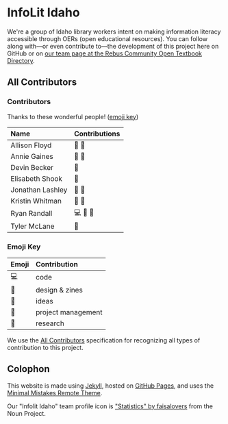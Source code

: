 # InfoLit Idaho  

We're a group of Idaho library workers intent on making information literacy accessible through OERs (open educational resources). You can follow along with—or even contribute to—the development of this project here on GitHub or on [our team page at the Rebus Community Open Textbook Directory](https://www1.rebus.community/#/project/379f6355-8f50-4b7f-9408-ab88cb3eafd5).  

## All Contributors  
### Contributors  

Thanks to these wonderful people! ([emoji key](#emoji-key)) 

| Name             | Contributions                      |
|:-----------------|:-----------------------------------|
| Allison Floyd    | :calendar: :thinking:              |
| Annie Gaines     | :art: :thinking:                   |
| Devin Becker     | :thinking:                         |
| Elisabeth Shook  | :thinking:                         |
| Jonathan Lashley | :calendar: :thinking:              |
| Kristin Whitman  | :calendar: :thinking:              |
| Ryan Randall     | :computer: :thinking: :microscope: |
| Tyler McLane     | :thinking:                         |

### Emoji Key  

| Emoji        | Contribution       |
|:-------------|:-------------------|
| :computer:   | code               |
| :art:        | design & zines     |
| :thinking:   | ideas              |
| :calendar:   | project management |
| :microscope: | research           |

We use the [All Contributors](https://allcontributors.org/docs/en/emoji-key) specification for recognizing all types of contribution to this project.  

## Colophon  

This website is made using [Jekyll](https://jekyllrb.com/), hosted on [GitHub Pages](https://pages.github.com/), and uses the [Minimal Mistakes Remote Theme](https://github.com/mmistakes/mm-github-pages-starter).  

Our "Infolit Idaho" team profile icon is ["Statistics" by faisalovers](https://thenounproject.com/term/statistics/1238357/) from the Noun Project.  